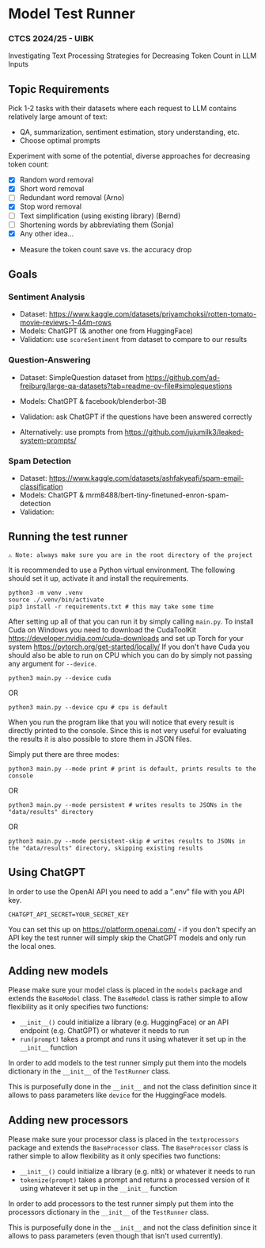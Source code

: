 # Model Test Runner
### CTCS 2024/25 - UIBK

Investigating Text Processing Strategies for Decreasing Token Count in LLM Inputs


## Topic Requirements

Pick 1-2 tasks with their datasets where each request to LLM contains relatively large amount of text:

- QA, summarization, sentiment estimation, story understanding, etc.
- Choose optimal prompts

Experiment with some of the potential, diverse approaches for decreasing token count:

- [x] Random word removal
- [x] Short word removal
- [ ] Redundant word removal (Arno)
- [x] Stop word removal
- [ ] Text simplification (using existing library) (Bernd)
- [ ] Shortening words by abbreviating them (Sonja)
- [x] Any other idea…
- Measure the token count save vs. the accuracy drop


## Goals

### Sentiment Analysis
- Dataset: https://www.kaggle.com/datasets/priyamchoksi/rotten-tomato-movie-reviews-1-44m-rows
- Models: ChatGPT (& another one from HuggingFace)
- Validation: use `scoreSentiment` from dataset to compare to our results 

### Question-Answering
- Dataset: SimpleQuestion dataset from https://github.com/ad-freiburg/large-qa-datasets?tab=readme-ov-file#simplequestions
- Models: ChatGPT & facebook/blenderbot-3B
- Validation: ask ChatGPT if the questions have been answered correctly

- Alternatively: use prompts from https://github.com/jujumilk3/leaked-system-prompts/

### Spam Detection
- Dataset: https://www.kaggle.com/datasets/ashfakyeafi/spam-email-classification
- Models: ChatGPT & mrm8488/bert-tiny-finetuned-enron-spam-detection
- Validation: 


## Running the test runner

`⚠️ Note: always make sure you are in the root directory of the project`

It is recommended to use a Python virtual environment.
The following should set it up, activate it and install the requirements.

```
python3 -m venv .venv
source ./.venv/bin/activate
pip3 install -r requirements.txt # this may take some time
```

After setting up all of that you can run it by simply calling `main.py`.
To install Cuda on Windows you need to download the CudaToolKit https://developer.nvidia.com/cuda-downloads and set up Torch for your system https://pytorch.org/get-started/locally/
If you don't have Cuda you should also be able to run on CPU which you can do by simply not passing any argument for `--device`.

```
python3 main.py --device cuda
```
OR
```
python3 main.py --device cpu # cpu is default
```

When you run the program like that you will notice that every result is directly printed to the console.
Since this is not very useful for evaluating the results it is also possible to store them in JSON files.

Simply put there are three modes:

```
python3 main.py --mode print # print is default, prints results to the console
```
OR
```
python3 main.py --mode persistent # writes results to JSONs in the "data/results" directory
```
OR
```
python3 main.py --mode persistent-skip # writes results to JSONs in the "data/results" directory, skipping existing results
```


## Using ChatGPT

In order to use the OpenAI API you need to add a ".env" file with you API key.

```
CHATGPT_API_SECRET=YOUR_SECRET_KEY
```

You can set this up on https://platform.openai.com/ -
if you don't specify an API key the test runner will simply skip the ChatGPT models and only run the local ones.


## Adding new models

Please make sure your model class is placed in the `models` package and extends the `BaseModel` class.
The `BaseModel` class is rather simple to allow flexibility as it only specifies two functions:

- `__init__()` could initialize a library (e.g. HuggingFace) or an API endpoint (e.g. ChatGPT) or whatever it needs to run 
- `run(prompt)` takes a prompt and runs it using whatever it set up in the `__init__` function

In order to add models to the test runner simply put them into the models dictionary in the `__init__` of the `TestRunner` class.

This is purposefully done in the `__init__` and not the class definition since it allows to pass parameters like `device` for the HuggingFace models.


## Adding new processors

Please make sure your processor class is placed in the `textprocessors` package and extends the `BaseProcessor` class.
The `BaseProcessor` class is rather simple to allow flexibility as it only specifies two functions:

- `__init__()` could initialize a library (e.g. nltk) or whatever it needs to run 
- `tokenize(prompt)` takes a prompt and returns a processed version of it using whatever it set up in the `__init__` function

In order to add processors to the test runner simply put them into the processors dictionary in the `__init__` of the `TestRunner` class.

This is purposefully done in the `__init__` and not the class definition since it allows to pass parameters (even though that isn't used currently).
